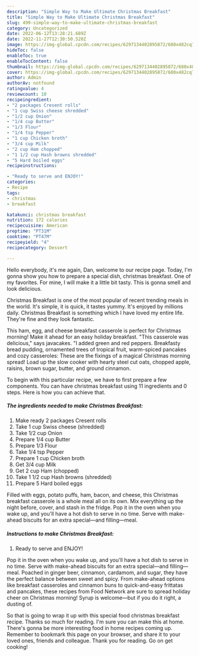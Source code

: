 ```yaml
---
description: "Simple Way to Make Ultimate Christmas Breakfast"
title: "Simple Way to Make Ultimate Christmas Breakfast"
slug: 499-simple-way-to-make-ultimate-christmas-breakfast
category: Uncategorized
date: 2022-06-12T13:28:21.689Z
date: 2022-11-27T12:30:50.520Z
image: https://img-global.cpcdn.com/recipes/6297134402895872/680x482cq70/christmas-breakfast-recipe-main-photo.jpg
hideToc: false
enableToc: true
enableTocContent: false
thumbnail: https://img-global.cpcdn.com/recipes/6297134402895872/680x482cq70/christmas-breakfast-recipe-main-photo.jpg
cover: https://img-global.cpcdn.com/recipes/6297134402895872/680x482cq70/christmas-breakfast-recipe-main-photo.jpg
author: Admin
authorAv: notfound
ratingvalue: 4
reviewcount: 10
recipeingredient:
- "2 packages Cresent rolls"
- "1 cup Swiss cheese shredded"
- "1/2 cup Onion"
- "1/4 cup Butter"
- "1/3 Flour"
- "1/4 tsp Pepper"
- "1 cup Chicken broth"
- "3/4 cup Milk"
- "2 cup Ham chopped"
- "1 1/2 cup Hash browns shredded"
- "5 Hard boiled eggs"
recipeinstructions:

- "Ready to serve and ENJOY!"
categories:
- Recipe
tags:
- christmas
- breakfast

katakunci: christmas breakfast 
nutrition: 172 calories
recipecuisine: American
preptime: "PT31M"
cooktime: "PT47M"
recipeyield: "4"
recipecategory: Dessert

---
```



Hello everybody, it's me again, Dan, welcome to our recipe page. Today, I'm gonna show you how to prepare a special dish, christmas breakfast. One of my favorites. For mine, I will make it a little bit tasty. This is gonna smell and look delicious.

Christmas Breakfast is one of the most popular of recent trending meals in the world. It's simple, it is quick, it tastes yummy. It's enjoyed by millions daily. Christmas Breakfast is something which I have loved my entire life. They're fine and they look fantastic.

This ham, egg, and cheese breakfast casserole is perfect for Christmas morning! Make it ahead for an easy holiday breakfast. &#34;This casserole was delicious,&#34; says javacakes. &#34;I added green and red peppers. Breakfasty bread pudding, ornamented trees of tropical fruit, warm-spiced pancakes and cozy casseroles: These are the fixings of a magical Christmas morning spread! Load up the slow cooker with hearty steel cut oats, chopped apple, raisins, brown sugar, butter, and ground cinnamon.


To begin with this particular recipe, we have to first prepare a few components. You can have christmas breakfast using 11 ingredients and 0 steps. Here is how you can achieve that.

<!--inarticleads1-->

##### The ingredients needed to make Christmas Breakfast:

1. Make ready 2 packages Cresent rolls
1. Take 1 cup Swiss cheese (shredded)
1. Take 1/2 cup Onion
1. Prepare 1/4 cup Butter
1. Prepare 1/3 Flour
1. Take 1/4 tsp Pepper
1. Prepare 1 cup Chicken broth
1. Get 3/4 cup Milk
1. Get 2 cup Ham (chopped)
1. Take 1 1/2 cup Hash browns (shredded)
1. Prepare 5 Hard boiled eggs


Filled with eggs, potato puffs, ham, bacon, and cheese, this Christmas breakfast casserole is a whole meal all on its own. Mix everything up the night before, cover, and stash in the fridge. Pop it in the oven when you wake up, and you&#39;ll have a hot dish to serve in no time. Serve with make-ahead biscuits for an extra special—and filling—meal. 

<!--inarticleads2-->

##### Instructions to make Christmas Breakfast:


1. Ready to serve and ENJOY!

Pop it in the oven when you wake up, and you&#39;ll have a hot dish to serve in no time. Serve with make-ahead biscuits for an extra special—and filling—meal. Poached in ginger beer, cinnamon, cardamom, and sugar, they have the perfect balance between sweet and spicy. From make-ahead options like breakfast casseroles and cinnamon buns to quick-and-easy frittatas and pancakes, these recipes from Food Network are sure to spread holiday cheer on Christmas morning! Syrup is welcome—but if you do it right, a dusting of. 

So that is going to wrap it up with this special food christmas breakfast recipe. Thanks so much for reading. I'm sure you can make this at home. There's gonna be more interesting food in home recipes coming up. Remember to bookmark this page on your browser, and share it to your loved ones, friends and colleague. Thank you for reading. Go on get cooking!
